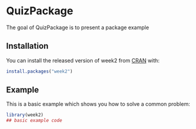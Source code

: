 # QuizPackage

<!-- badges: start -->

<!-- badges: end -->

The goal of QuizPackage is to present a package example

## Installation

You can install the released version of week2 from [CRAN](https://CRAN.R-project.org) with:

``` r
install.packages("week2")
```

## Example

This is a basic example which shows you how to solve a common problem:

``` r
library(week2)
## basic example code
```
